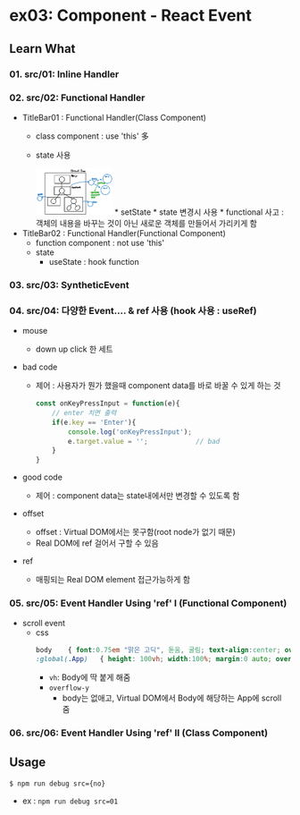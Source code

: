 # ex03: Component - React Event

## Learn What

### 01. src/01: Inline Handler

### 02. src/02: Functional Handler 

* TitleBar01 : Functional Handler(Class Component)
    * class component : use 'this' 多
    * state 사용

        <img src='../../image/state_desc.jpg' width='30%'/>
        * setState
            * state 변경시 사용
            * functional 사고 : 객체의 내용을 바꾸는 것이 아닌 새로운 객체를 만들어서 가리키게 함
* TitleBar02 : Functional Handler(Functional Component)
    * function component : not use 'this'
    * state
        * useState : hook function

### 03. src/03: SyntheticEvent


### 04. src/04: 다양한 Event.... & ref 사용 (hook 사용 : useRef)

* mouse
    * down up click 한 세트

* bad code
    * 제어 : 사용자가 뭔가 했을때 component data를 바로 바꿀 수 있게 하는 것
        ```js
        const onKeyPressInput = function(e){
            // enter 치면 출력
            if(e.key == 'Enter'){
                console.log('onKeyPressInput');
                e.target.value = '';            // bad
            }
        }
        ```
* good code
    * 제어 : component data는 state내에서만 변경할 수 있도록 함

* offset
    * offset : Virtual DOM에서는 못구함(root node가 없기 때문)
    * Real DOM에 ref 걸어서 구할 수 있음

* ref
    * 매핑되는 Real DOM element 접근가능하게 함

### 05. src/05: Event Handler Using 'ref' I     (Functional Component) 

* scroll event
    * css
        ```css
        body    { font:0.75em "맑은 고딕", 돋움, 굴림; text-align:center; overflow-y: hidden }
        :global(.App)   { height: 100vh; width:100%; margin:0 auto; overflow-y: scroll }
        ```
        * ```vh```: Body에 딱 붙게 해줌
        * ```overflow-y```
            * body는 없애고, Virtual DOM에서 Body에 해당하는 App에 scroll 줌

### 06. src/06: Event Handler Using 'ref' II    (Class Component)

## Usage
```bash
$ npm run debug src={no}
```
* ex : ```npm run debug src=01```